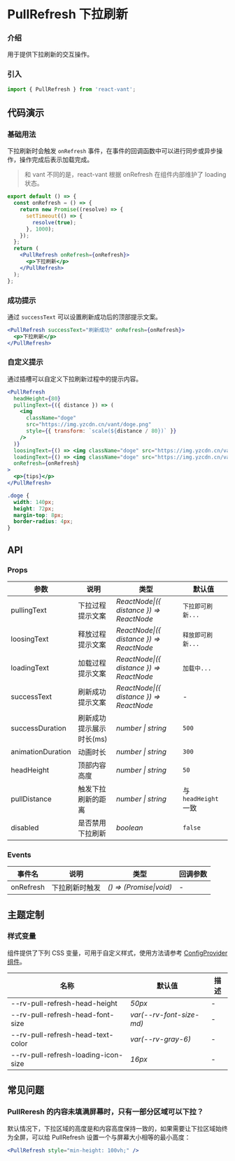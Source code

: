 # PullRefresh 下拉刷新

### 介绍

用于提供下拉刷新的交互操作。

### 引入

```js
import { PullRefresh } from 'react-vant';
```

## 代码演示

### 基础用法

下拉刷新时会触发 `onRefresh` 事件，在事件的回调函数中可以进行同步或异步操作，操作完成后表示加载完成。

> 和 vant 不同的是，react-vant 根据 onRefresh 在组件内部维护了 loading 状态。

```jsx
export default () => {
  const onRefresh = () => {
    return new Promise((resolve) => {
      setTimeout(() => {
        resolve(true);
      }, 1000);
    });
  };
  return (
    <PullRefresh onRefresh={onRefresh}>
      <p>下拉刷新</p>
    </PullRefresh>
  );
};
```

### 成功提示

通过 `successText` 可以设置刷新成功后的顶部提示文案。

```jsx
<PullRefresh successText="刷新成功" onRefresh={onRefresh}>
  <p>下拉刷新</p>
</PullRefresh>
```

### 自定义提示

通过插槽可以自定义下拉刷新过程中的提示内容。

```jsx
<PullRefresh
  headHeight={80}
  pullingText={({ distance }) => (
    <img
      className="doge"
      src="https://img.yzcdn.cn/vant/doge.png"
      style={{ transform: `scale(${distance / 80})` }}
    />
  )}
  loosingText={() => <img className="doge" src="https://img.yzcdn.cn/vant/doge.png" />}
  loadingText={() => <img className="doge" src="https://img.yzcdn.cn/vant/doge-fire.jpg" />}
  onRefresh={onRefresh}
>
  <p>{tips}</p>
</PullRefresh>
```

```css
.doge {
  width: 140px;
  height: 72px;
  margin-top: 8px;
  border-radius: 4px;
}
```

## API

### Props

| 参数 | 说明 | 类型 | 默认值 |
| --- | --- | --- | --- |
| pullingText | 下拉过程提示文案 | _ReactNode\|({ distance }) => ReactNode_ | `下拉即可刷新...` |
| loosingText | 释放过程提示文案 | _ReactNode\|({ distance }) => ReactNode_ | `释放即可刷新...` |
| loadingText | 加载过程提示文案 | _ReactNode\|({ distance }) => ReactNode_ | `加载中...` |
| successText | 刷新成功提示文案 | _ReactNode\|({ distance }) => ReactNode_ | - |
| successDuration | 刷新成功提示展示时长(ms) | _number \| string_ | `500` |
| animationDuration | 动画时长 | _number \| string_ | `300` |
| headHeight | 顶部内容高度 | _number \| string_ | `50` |
| pullDistance | 触发下拉刷新的距离 | _number \| string_ | 与 `headHeight` 一致 |
| disabled | 是否禁用下拉刷新 | _boolean_ | `false` |

### Events

| 事件名    | 说明           | 类型                    | 回调参数 |
| --------- | -------------- | ----------------------- | -------- |
| onRefresh | 下拉刷新时触发 | _() => (Promise\|void)_ | -        |

## 主题定制

### 样式变量

组件提供了下列 CSS 变量，可用于自定义样式，使用方法请参考 [ConfigProvider 组件](#/zh-CN/config-provider)。

| 名称                                | 默认值                   | 描述 |
| ----------------------------------- | ------------------------ | ---- |
| --rv-pull-refresh-head-height       | _50px_                   | -    |
| --rv-pull-refresh-head-font-size    | _var(--rv-font-size-md)_ | -    |
| --rv-pull-refresh-head-text-color   | _var(--rv-gray-6)_       | -    |
| --rv-pull-refresh-loading-icon-size | _16px_                   | -    |

## 常见问题

### PullReresh 的内容未填满屏幕时，只有一部分区域可以下拉？

默认情况下，下拉区域的高度是和内容高度保持一致的，如果需要让下拉区域始终为全屏，可以给 PullRefresh 设置一个与屏幕大小相等的最小高度：

```jsx
<PullRefresh style="min-height: 100vh;" />
```
